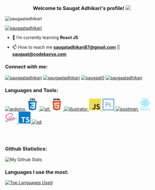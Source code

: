<h3 align="center">
  Welcome to Saugat Adhikari's profile!
  <img src="https://media.giphy.com/media/hvRJCLFzcasrR4ia7z/giphy.gif" width="28">
</h3>

<p align="center">
  <a href="https://readme-typing-svg.herokuapp.com/?size=21&center=true&vCenter=true&width=550&height=45&lines=Co%20Founder,+Developer+and+Designer+at+Codekavya.;Student+of+Software+Engineering"></a>
</p>

<p align="left"> <img src="https://komarev.com/ghpvc/?username=saugaatadhikari&label=Profile%20views&color=0e75b6&style=flat" alt="saugaatadhikari" /> </p>

<p align="left"> <a href="https://twitter.com/saugaatadhikari" target="blank"><img src="https://img.shields.io/twitter/follow/saugaatadhikari?logo=twitter&style=for-the-badge" alt="saugaatadhikari" /></a> </p>

- 🌱 I’m currently learning **React JS**

- 📫 How to reach me **saugatadhikari87@gmail.com**  ||  **saugaat@codekavya.com**

<h3 align="left">Connect with me:</h3>
<p align="left">
<a href="https://twitter.com/saugaatadhikari" target="blank"><img align="center" src="https://raw.githubusercontent.com/rahuldkjain/github-profile-readme-generator/master/src/images/icons/Social/twitter.svg" alt="saugaatadhikari" height="30" width="40" /></a>
<a href="https://linkedin.com/in/saugaatadhikari" target="blank"><img align="center" src="https://raw.githubusercontent.com/rahuldkjain/github-profile-readme-generator/master/src/images/icons/Social/linked-in-alt.svg" alt="saugaatadhikari" height="30" width="40" /></a>
<a href="https://fb.com/saugaat0" target="blank"><img align="center" src="https://raw.githubusercontent.com/rahuldkjain/github-profile-readme-generator/master/src/images/icons/Social/facebook.svg" alt="saugaat0" height="30" width="40" /></a>
<a href="https://instagram.com/saugaatadhikari" target="blank"><img align="center" src="https://raw.githubusercontent.com/rahuldkjain/github-profile-readme-generator/master/src/images/icons/Social/instagram.svg" alt="saugaatadhikari" height="30" width="40" /></a>
</p>

<h3 align="left">Languages and Tools:</h3>
<p align="left"> <a href="https://www.arduino.cc/" target="_blank"> 
<img src="https://cdn.worldvectorlogo.com/logos/arduino-1.svg" alt="arduino" width="40" height="40"/> </a> <a href="https://www.w3schools.com/css/" target="_blank"> 
<img src="https://raw.githubusercontent.com/devicons/devicon/master/icons/css3/css3-original-wordmark.svg" alt="css3" width="40" height="40"/> </a> <a href="https://git-scm.com/" target="_blank">
 <img src="https://www.vectorlogo.zone/logos/git-scm/git-scm-icon.svg" alt="git" width="40" height="40"/> </a> <a href="https://www.w3.org/html/" target="_blank">
 <img src="https://raw.githubusercontent.com/devicons/devicon/master/icons/html5/html5-original-wordmark.svg" alt="html5" width="40" height="40"/> </a> <a href="https://www.adobe.com/in/products/illustrator.html" target="_blank"> 
 <img src="https://www.vectorlogo.zone/logos/adobe_illustrator/adobe_illustrator-icon.svg" alt="illustrator" width="40" height="40"/> </a> <a href="https://developer.mozilla.org/en-US/docs/Web/JavaScript" target="_blank"> 
 <img src="https://raw.githubusercontent.com/devicons/devicon/master/icons/javascript/javascript-original.svg" alt="javascript" width="40" height="40"/> </a> <a href="https://www.photoshop.com/en" target="_blank"> <img src="https://raw.githubusercontent.com/devicons/devicon/master/icons/photoshop/photoshop-line.svg" alt="photoshop" width="40" height="40"/> </a> <a href="https://postman.com" target="_blank"> 
 <img src="https://www.vectorlogo.zone/logos/getpostman/getpostman-icon.svg" alt="postman" width="40" height="40"/> </a> <a href="https://reactjs.org/" target="_blank"> 
 <img src="https://raw.githubusercontent.com/devicons/devicon/master/icons/react/react-original-wordmark.svg" alt="react" width="40" height="40"/> </a> <a href="https://sass-lang.com" target="_blank">
  <img src="https://raw.githubusercontent.com/devicons/devicon/master/icons/sass/sass-original.svg" alt="sass" width="40" height="40"/> </a> <a href="https://www.typescriptlang.org/" target="_blank">
   <img src="https://raw.githubusercontent.com/devicons/devicon/master/icons/typescript/typescript-original.svg" alt="typescript" width="40" height="40"/> </a> <a href="https://www.adobe.com/products/xd.html" target="_blank"> 
   <img src="https://cdn.worldvectorlogo.com/logos/adobe-xd.svg" alt="xd" width="40" height="40"/> </a> </p>
   <br />
   <br />

### Github Statistics:

![My Github Stats](https://github-readme-stats.vercel.app/api?username=saugaatadhikari&hide=contribs,prs&show_icons=true&theme=algolia)


### Languages I use the most:

[![Top Languages Used](https://github-readme-stats.vercel.app/api/top-langs/?username=saugaatadhikari&layout=compact&theme=algolia)](https://github.com/saugaatadhikari)
